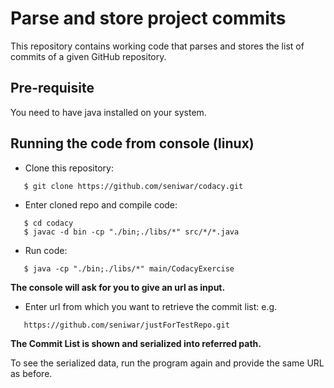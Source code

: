 
# Parse and store project commits

This repository contains working code that parses and stores the list of commits of a given GitHub repository.


## Pre-requisite
You need to have java installed on your system.


## Running the code from console (linux)
* Clone this repository:
```
   $ git clone https://github.com/seniwar/codacy.git
```


* Enter cloned repo and compile code: 
```
   $ cd codacy
   $ javac -d bin -cp "./bin;./libs/*" src/*/*.java
```
* Run code: 
```
   $ java -cp "./bin;./libs/*" main/CodacyExercise
```

**The console will ask for you to give an url as input.**
* Enter url from which you want to retrieve the commit list:
e.g.
```
   https://github.com/seniwar/justForTestRepo.git
```


**The Commit List is shown and serialized into referred path.**

To see the serialized data, run the program again and provide the same URL as before.